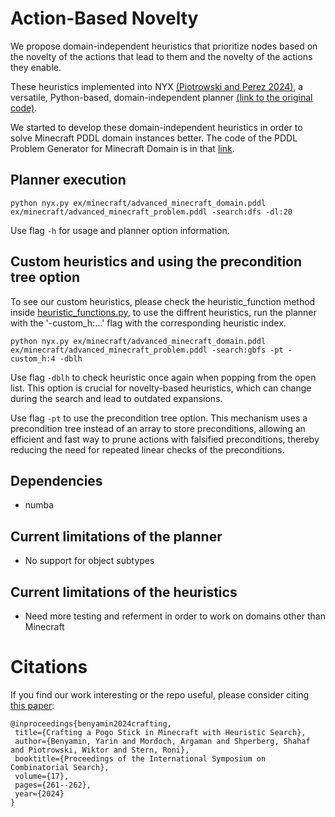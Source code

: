 # Action-Based Novelty

We propose domain-independent heuristics that prioritize nodes based on the novelty of the actions that lead to them and the novelty of the actions they enable.

These heuristics implemented into NYX [(Piotrowski and Perez 2024)](https://arxiv.org/abs/2402.11901), a versatile, Python-based, domain-independent planner [(link to the original code)](https://gitlab.com/wmgp9/nyx).

We started to develop these domain-independent heuristics in order to solve Minecraft PDDL domain instances better. The code of the PDDL Problem Generator for Minecraft Domain is in that [link](https://github.com/SPL-BGU/PDDL-Minecraft).

## Planner execution
```Shell
python nyx.py ex/minecraft/advanced_minecraft_domain.pddl ex/minecraft/advanced_minecraft_problem.pddl -search:dfs -dl:20
```

Use flag ```-h``` for usage and planner option information.


## Custom heuristics and using the precondition tree option
To see our custom heuristics, please check the heuristic_function method inside [heuristic_functions.py](heuristic_functions.py), to use the diffrent heuristics, run the planner with the '-custom_h:...' flag with the corresponding heuristic index. 

```Shell
python nyx.py ex/minecraft/advanced_minecraft_domain.pddl ex/minecraft/advanced_minecraft_problem.pddl -search:gbfs -pt -custom_h:4 -dblh
```

Use flag ```-dblh``` to check heuristic once again when popping from the open list.
This option is crucial for novelty-based heuristics, which can change during the search and lead to outdated expansions.

Use flag ```-pt``` to use the precondition tree option.
This mechanism uses a precondition tree instead of an array to store preconditions, allowing an efficient and fast way to prune actions with falsified preconditions, thereby reducing the need for repeated linear checks of the preconditions.

## Dependencies
- numba

## Current limitations of the planner
- No support for object subtypes

## Current limitations of the heuristics
- Need more testing and referment in order to work on domains other than Minecraft

# Citations

If you find our work interesting or the repo useful, please consider citing [this paper](https://doi.org/10.1609/socs.v17i1.31571):
```
@inproceedings{benyamin2024crafting,
 title={Crafting a Pogo Stick in Minecraft with Heuristic Search},
 author={Benyamin, Yarin and Mordoch, Argaman and Shperberg, Shahaf and Piotrowski, Wiktor and Stern, Roni},
 booktitle={Proceedings of the International Symposium on Combinatorial Search},
 volume={17},
 pages={261--262},
 year={2024}
}
```
